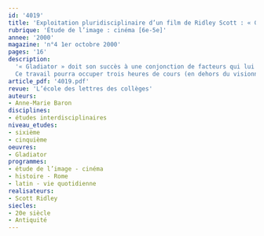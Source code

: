 ```yaml
---
id: '4019'
title: 'Exploitation pluridisciplinaire d’un film de Ridley Scott : « Gladiator »'
rubrique: 'Étude de l’image : cinéma [6e-5e]'
annee: '2000'
magazine: 'n°4 1er octobre 2000'
pages: '16'
description: 
  '« Gladiator » doit son succès à une conjonction de facteurs qui lui ont assuré un immense succès international : remise à l’honneur du péplum, réalisateur prestigieux, mise en scène à grand spectacle, utilisation de l’image de synthèse. L’intérêt du film vient de l’exigence du réalisateur bien décidé, semble-t-il, à donner au péplum ses lettres de noblesse par un traitement très personnel et intellectualisé du genre. À ce titre, le film mérite donc de faire l’objet d’une exploitation pédagogique qui mettra en évidence toutes ces composantes.
  Ce travail pourra occuper trois heures de cours (en dehors du visionnement proprement dit). Associant les professeurs de français, de latin et d’histoire, il s’inscrit dans le triple cadre de l’initiation à l’histoire romaine par la recherche documentaire, de l’analyse des textes et de la lecture des images.'
article_pdf: '4019.pdf'
revue: 'L’école des lettres des collèges'
auteurs:
- Anne-Marie Baron
disciplines:
- études interdisciplinaires
niveau_etudes:
- sixième
- cinquième
oeuvres:
- Gladiator
programmes:
- étude de l’image - cinéma
- histoire - Rome
- latin - vie quotidienne
realisateurs:
- Scott Ridley
siecles:
- 20e siècle
- Antiquité
---
```

